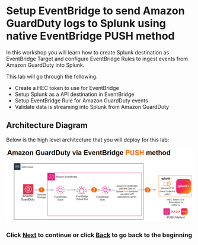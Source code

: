 # Setup EventBridge to send Amazon GuardDuty logs to Splunk using native EventBridge PUSH method
In this workshop you will learn how to create Splunk destination as EventBridge Target and configure EventBridge Rules to ingest events from Amazon GuardDuty into Splunk.

This lab will go through the following: 
- Create a HEC token to use for EventBridge
- Setup Splunk as a API destination in EventBridge
- Setup EventBridge Rule for Amazon GuardDuty events
- Validate data is streaming into Splunk from Amazon GuardDuty

## Architecture Diagram 
Below is the high level architecture that you will deploy for this lab:

![image001](/static/40_EventBridge/architecture-EventBridge.png)

### Click <a>[Next](/content/Lab2_EventBridge/setup_splunk.md)</a> to continue or click <a>[Back](/README.md) to go back to the beginning</a>

